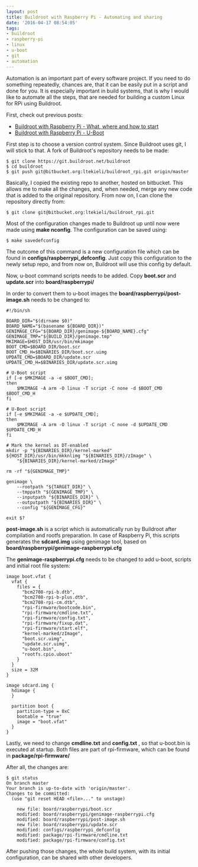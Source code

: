```yaml
---
layout: post
title: Buildroot with Raspberry Pi - Automating and sharing
date: '2016-04-17 08:54:05'
tags:
- buildroot
- raspberry-pi
- linux
- u-boot
- git
- automation
---
```


Automation is an important part of every software project. If you need to do something repeatedly, chances are, that it can be easily put in a script and done for you. It is especially important in build systems, that is why I would like to automate all the steps, that are needed for building a custom Linux for RPi using Buildroot.

First, check out previous posts:

- [Buildroot with Raspberry Pi - What, where and how to start](/buildroot-with-raspberry-pi-what-where-and-how/)
- [Buildroot with Raspberry Pi - U-Boot](/buildroot-with-raspberry-pi-u-boot/)

First step is to choose a version control system. Since Buildroot uses git, I will stick to that. A fork of Buildroot's repository needs to be made:

    $ git clone https://git.buildroot.net/buildroot
    $ cd buildroot
    $ git push git@bitbucket.org:ltekieli/buildroot_rpi.git origin/master
    

Basically, I copied the existing repo to another, hosted on bitbucket. This allows me to make all the changes, and, when needed, merge any new code that is added to the original repository. From now on, I can clone the repository directly from:

    $ git clone git@bitbucket.org:ltekieli/buildroot_rpi.git

Most of the configuration changes made to Buildroot up until now were made using **make nconfig**. The configuration can be saved using:

    $ make savedefconfig

The outcome of this command is a new configuration file which can be found in **configs/raspberrypi\_defconfig**. Just copy this configuration to the newly setup repo, and from now on, Buildroot will use this config by default.

Now, u-boot command scripts needs to be added. Copy **boot.scr** and **update.scr** into **board/raspberrypi/**

In order to convert them to u-boot images the **board/raspberrypi/post-image.sh** needs to be changed to:

    #!/bin/sh
    
    BOARD_DIR="$(dirname $0)"
    BOARD_NAME="$(basename ${BOARD_DIR})"
    GENIMAGE_CFG="${BOARD_DIR}/genimage-${BOARD_NAME}.cfg"
    GENIMAGE_TMP="${BUILD_DIR}/genimage.tmp"
    MKIMAGE=$HOST_DIR/usr/bin/mkimage
    BOOT_CMD=$BOARD_DIR/boot.scr
    BOOT_CMD_H=$BINARIES_DIR/boot.scr.uimg
    UPDATE_CMD=$BOARD_DIR/update.scr
    UPDATE_CMD_H=$BINARIES_DIR/update.scr.uimg
    
    # U-Boot script
    if [-e $MKIMAGE -a -e $BOOT_CMD];
    then
        $MKIMAGE -A arm -O linux -T script -C none -d $BOOT_CMD $BOOT_CMD_H
    fi
    
    # U-Boot script
    if [-e $MKIMAGE -a -e $UPDATE_CMD];
    then
        $MKIMAGE -A arm -O linux -T script -C none -d $UPDATE_CMD $UPDATE_CMD_H
    fi
    
    # Mark the kernel as DT-enabled
    mkdir -p "${BINARIES_DIR}/kernel-marked"
    ${HOST_DIR}/usr/bin/mkknlimg "${BINARIES_DIR}/zImage" \
        "${BINARIES_DIR}/kernel-marked/zImage"
    
    rm -rf "${GENIMAGE_TMP}"
    
    genimage \
        --rootpath "${TARGET_DIR}" \
        --tmppath "${GENIMAGE_TMP}" \
        --inputpath "${BINARIES_DIR}" \
        --outputpath "${BINARIES_DIR}" \
        --config "${GENIMAGE_CFG}"
    
    exit $?

**post-image.sh** is a script which is automatically run by Buildroot after compilation and rootfs preparation. In case of Raspberry Pi, this scripts generates the **sdcard.img** using genimage tool, based on **board/raspberrypi/genimage-raspberrypi.cfg**

The **genimage-raspberrypi.cfg** needs to be changed to add u-boot, scripts and initial root file system:

    image boot.vfat {
      vfat {
        files = {
          "bcm2708-rpi-b.dtb",
          "bcm2708-rpi-b-plus.dtb",
          "bcm2708-rpi-cm.dtb",
          "rpi-firmware/bootcode.bin",
          "rpi-firmware/cmdline.txt",
          "rpi-firmware/config.txt",
          "rpi-firmware/fixup.dat",
          "rpi-firmware/start.elf",
          "kernel-marked/zImage",
          "boot.scr.uimg",
          "update.scr.uimg",
          "u-boot.bin",
          "rootfs.cpio.uboot"
        }
      }
      size = 32M
    }
    
    image sdcard.img {
      hdimage {
      }
    
      partition boot {
        partition-type = 0xC
        bootable = "true"
        image = "boot.vfat"
      }
    }

Lastly, we need to change **cmdline.txt** and **config.txt** , so that u-boot.bin is executed at startup. Both files are part of rpi-firmware, which can be found in **package/rpi-firmware/**

After all, the changes are:

    $ git status
    On branch master
    Your branch is up-to-date with 'origin/master'.
    Changes to be committed:
      (use "git reset HEAD <file>..." to unstage)
    
    	new file: board/raspberrypi/boot.scr
    	modified: board/raspberrypi/genimage-raspberrypi.cfg
    	modified: board/raspberrypi/post-image.sh
    	new file: board/raspberrypi/update.scr
    	modified: configs/raspberrypi_defconfig
    	modified: package/rpi-firmware/cmdline.txt
    	modified: package/rpi-firmware/config.txt
    

After pushing those changes, the whole build system, with its initial configuration, can be shared with other developers.

<!--kg-card-end: markdown-->